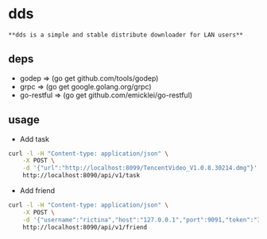# dds

    **dds is a simple and stable distribute downloader for LAN users**

## deps

- godep => (go get github.com/tools/godep)
- grpc => (go get google.golang.org/grpc)
- go-restful => (go get github.com/emicklei/go-restful)

## usage

- Add task
```bash
curl -l -H "Content-type: application/json" \
    -X POST \
    -d '{"url":"http://localhost:8099/TencentVideo_V1.0.8.30214.dmg"}' \
    http://localhost:8090/api/v1/task
```
- Add friend
```bash
curl -l -H "Content-type: application/json" \
    -X POST \
    -d '{"username":"rictina","host":"127.0.0.1","port":9091,"token":"3.1415926"}' \
    http://localhost:8090/api/v1/friend
```
